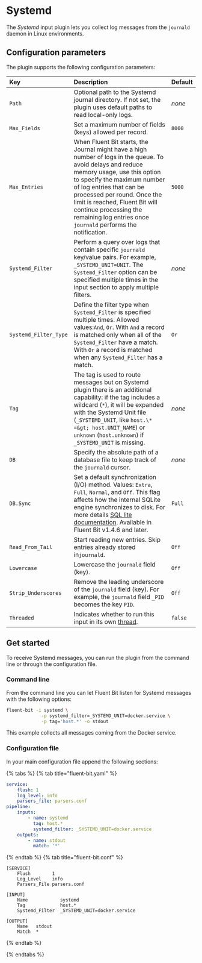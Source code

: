 # Systemd

The _Systemd_ input plugin lets you collect log messages from the `journald` daemon in Linux environments.

## Configuration parameters

The plugin supports the following configuration parameters:

| Key | Description | Default |
| :--- | :--- | :--- |
| `Path` | Optional path to the Systemd journal directory. If not set, the plugin uses default paths to read local-only logs. | _none_ |
| `Max_Fields` | Set a maximum number of fields (keys) allowed per record. | `8000` |
| `Max_Entries` | When Fluent Bit starts, the Journal might have a high number of logs in the queue. To avoid delays and reduce memory usage, use this option to specify the maximum number of log entries that can be processed per round. Once the limit is reached, Fluent Bit will continue processing the remaining log entries once `journald` performs the notification. | `5000` |
| `Systemd_Filter` | Perform a query over logs that contain specific `journald` key/value pairs. For example, `_SYSTEMD_UNIT=UNIT`. The `Systemd_Filter` option can be specified multiple times in the input section to apply multiple filters. | _none_ |
| `Systemd_Filter_Type` | Define the filter type when `Systemd_Filter` is specified multiple times. Allowed values:`And`, `Or`. With `And` a record is matched only when all of the `Systemd_Filter` have a match. With `Or` a record is matched when any `Systemd_Filter` has a match. | `Or` |
| `Tag` | The tag is used to route messages but on Systemd plugin there is an additional capability: if the tag includes a wildcard (`*`), it will be expanded with the Systemd Unit file (`_SYSTEMD_UNIT`, like `host.\* =&gt; host.UNIT_NAME`) or `unknown` (`host.unknown`) if `_SYSTEMD_UNIT` is missing. | _none_ |
| `DB` | Specify the absolute path of a database file to keep track of the `journald` cursor. | _none_ |
| `DB.Sync` | Set a default synchronization (I/O) method. Values: `Extra`, `Full`, `Normal`, and `Off`. This flag affects how the internal SQLite engine synchronizes to disk. For more details [SQL lite documentation](https://www.sqlite.org/pragma.html#pragma_synchronous). Available in Fluent Bit v1.4.6 and later. | `Full` |
| `Read_From_Tail` | Start reading new entries. Skip entries already stored in`journald`. | `Off` |
| `Lowercase` | Lowercase the `journald` field (key). | `Off` |
| `Strip_Underscores` | Remove the leading underscore of the `journald` field (key). For example, the `journald` field `_PID` becomes the key `PID`. | `Off` |
| `Threaded` | Indicates whether to run this input in its own [thread](../../administration/multithreading.md#inputs). | `false` |

## Get started

To receive Systemd messages, you can run the plugin from the command line or through the configuration file.

### Command line

From the command line you can let Fluent Bit listen for Systemd messages with the following options:

```bash
fluent-bit -i systemd \
             -p systemd_filter=_SYSTEMD_UNIT=docker.service \
             -p tag='host.*' -o stdout
```

This example collects all messages coming from the Docker service.

### Configuration file

In your main configuration file append the following sections:

{% tabs %}
{% tab title="fluent-bit.yaml" %}

```yaml
service:
    flush: 1
    log_level: info
    parsers_file: parsers.conf
pipeline:
    inputs:
        - name: systemd
          tag: host.*
          systemd_filter: _SYSTEMD_UNIT=docker.service
    outputs:
        - name: stdout
          match: '*'
```

{% endtab %}
{% tab title="fluent-bit.conf" %}

```text
[SERVICE]
    Flush        1
    Log_Level    info
    Parsers_File parsers.conf

[INPUT]
    Name            systemd
    Tag             host.*
    Systemd_Filter  _SYSTEMD_UNIT=docker.service

[OUTPUT]
    Name   stdout
    Match  *
```

{% endtab %}

{% endtabs %}
